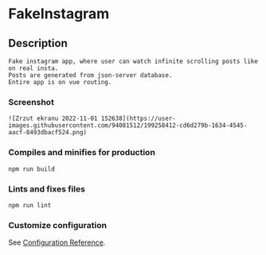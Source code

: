 # FakeInstagram

## Description

```
Fake instagram app, where user can watch infinite scrolling posts like on real insta.
Posts are generated from json-server database.
Entire app is on vue routing.

```

### Screenshot

```
![Zrzut ekranu 2022-11-01 152638](https://user-images.githubusercontent.com/94081512/199258412-cd6d279b-1634-4545-aacf-8493dbacf524.png)
```

### Compiles and minifies for production

```
npm run build
```

### Lints and fixes files

```
npm run lint
```

### Customize configuration

See [Configuration Reference](https://cli.vuejs.org/config/).
